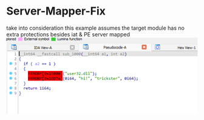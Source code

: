 # Server-Mapper-Fix
take into consideration this example assumes the target module has no extra protections besides iat &amp; PE server mapped
 ![IDA](/WriteUp/imgs/IDA.png)
